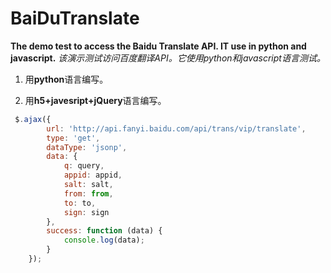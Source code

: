 # BaiDuTranslate

**The demo test to access the Baidu Translate API. IT use in python and javascript.**
*该演示测试访问百度翻译API。它使用python和javascript语言测试。*

1. 用**python**语言编写。

2. 用**h5+javesript+jQuery**语言编写。

```javascript
 $.ajax({
        url: 'http://api.fanyi.baidu.com/api/trans/vip/translate',
        type: 'get',
        dataType: 'jsonp',
        data: {
            q: query,
            appid: appid,
            salt: salt,
            from: from,
            to: to,
            sign: sign
        },
        success: function (data) {
            console.log(data);
        }
    });
```
